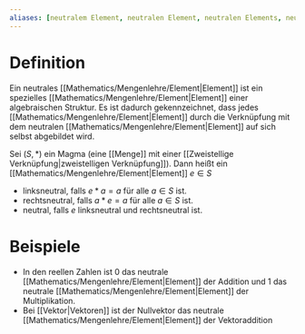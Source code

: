 ```yaml
---
aliases: [neutralem Element, neutralen Element, neutralen Elements, neutrales Element, neutrale Element, neutrale Elemente, neutralen Elementen]
---
```

# Definition
Ein neutrales [[Mathematics/Mengenlehre/Element|Element]] ist ein spezielles [[Mathematics/Mengenlehre/Element|Element]] einer algebraischen Struktur. Es ist dadurch gekennzeichnet, dass jedes [[Mathematics/Mengenlehre/Element|Element]] durch die Verknüpfung mit dem neutralen [[Mathematics/Mengenlehre/Element|Element]] auf sich selbst abgebildet wird.

Sei $(S,*)$ ein Magma (eine [[Menge]] mit einer [[Zweistellige Verknüpfung|zweistelligen Verknüpfung]]). Dann heißt ein [[Mathematics/Mengenlehre/Element|Element]] $e \in S$
- linksneutral, falls $e * a = a$ für alle $a \in S$ ist.
- rechtsneutral, falls $a * e = a$ für alle $a \in S$ ist.
- neutral, falls $e$ linksneutral und rechtsneutral ist. 

# Beispiele
- In den reellen Zahlen ist 0 das neutrale [[Mathematics/Mengenlehre/Element|Element]] der Addition und 1 das neutrale [[Mathematics/Mengenlehre/Element|Element]] der Multiplikation.
- Bei [[Vektor|Vektoren]] ist der Nullvektor das neutrale [[Mathematics/Mengenlehre/Element|Element]] der Vektoraddition
